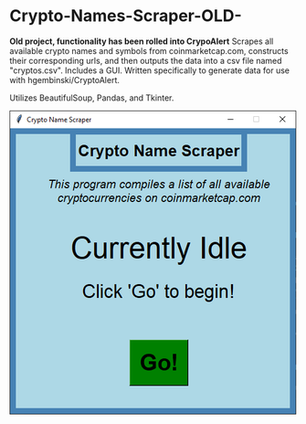 # Crypto-Names-Scraper-OLD-
**Old project, functionality has been rolled into CrypoAlert** 
Scrapes all available crypto names and symbols from coinmarketcap.com, constructs their corresponding urls, and then outputs the data into a csv file named "cryptos.csv". Includes a GUI. Written specifically to generate data for use with hgembinski/CryptoAlert.

Utilizes BeautifulSoup, Pandas, and Tkinter.

![Screenshot of idle screen](Screenshots/cns_idle_screen.png?raw=true "Idle Screen")
